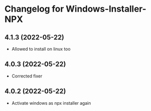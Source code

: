 # Changelog for Windows-Installer-NPX
<!-- ## **WORK IN PROGRESS** -->
## 4.1.3 (2022-05-22)
* Allowed to install on linux too

## 4.0.3 (2022-05-22)
* Corrected fixer

## 4.0.2 (2022-05-22)
* Activate windows as npx installer again